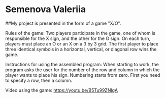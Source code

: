 # Semenova Valeriia 
##My project is presented in the form of a game "Х/O".

Rules of the game:
Two players participate in the game, one of whom is responsible for the X sign, and the other for the O sign. On each turn, players must place an O or an X on a 3 by 3 grid. The first player to place three identical symbols in a horizontal, vertical, or diagonal row wins the game.

Instructions for using the assembled program:
When starting to work, the program asks the user for the number of the row and column in which the player wants to place his sign. Numbering starts from zero. First you need to specify a row, then a column.

Video using the game:
https://youtu.be/B5Tu99ZNlgA
